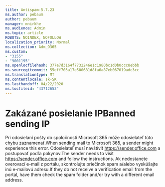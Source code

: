 ```yaml
---
title: Antispam-5.7.23
ms.author: pebaum
author: pebaum
manager: mnirkhe
ms.audience: Admin
ms.topic: article
ROBOTS: NOINDEX, NOFOLLOW
localization_priority: Normal
ms.collection: Adm_O365
ms.custom:
- "3155"
- "9001195"
ms.openlocfilehash: 377e7d3164f7732246e1c1980bc1d0b0ccc8ebbb
ms.sourcegitcommit: 55eff703a17e500681d8fa6a87eb067019ade3cc
ms.translationtype: MT
ms.contentlocale: sk-SK
ms.lasthandoff: 04/22/2020
ms.locfileid: "43712653"
---
```

# <a name="banned-sending-ip"></a><span data-ttu-id="303bb-102">Zakázané posielanie IP</span><span class="sxs-lookup"><span data-stu-id="303bb-102">Banned sending IP</span></span>

<span data-ttu-id="303bb-103">Pri odosielaní pošty do spoločnosti Microsoft 365 môže odosielateľ túto chybu zaznamenať.</span><span class="sxs-lookup"><span data-stu-id="303bb-103">When sending mail to Microsoft 365, a sender might experience this error.</span></span> <span data-ttu-id="303bb-104">Odosielateľ musí navštíviť https://sender.office.com a postupovať podľa pokynov.</span><span class="sxs-lookup"><span data-stu-id="303bb-104">The sender needs to visit https://sender.office.com and follow the instructions.</span></span>  <span data-ttu-id="303bb-105">Ak nedostanete overovací e-mail z portálu, skontrolujte priečinok spam a/alebo vyskúšajte inú e-mailovú adresu.</span><span class="sxs-lookup"><span data-stu-id="303bb-105">If they do not receive a verification email from the portal, have them check the spam folder and/or try with a different email address.</span></span>
